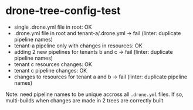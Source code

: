 # drone-tree-config-test

- single .drone.yml file in root: OK
- .drone.yml file in root and tenant-a/.drone.yml -> fail (linter: duplicate pipeline names)
- tenant-a pipeline only with changes in resources: OK
- adding 2 new pipelines for tenants b and c -> fail (linter: duplicate pipeline names)
- tenant c resources changes: OK
- tenant c pipeline changes: OK
- changes to resources for tenant a and b -> fail (linter: duplicate pipeline names)

Note: need pipeline names to be unique accross all `.drone.yml` files. If so, multi-builds when changes are made in 2 trees are correctly built